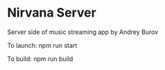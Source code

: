 
# Nirvana Server

Server side of music streaming app by Andrey Burov

To launch: npm run start

To build: npm run build
